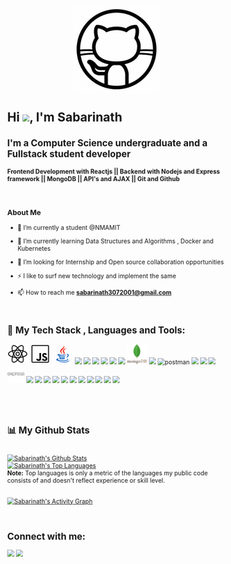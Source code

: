 <div ><img   style="margin-left: auto;
  margin-right: auto;
  display: block;" width="200px"  height="200px" src="assets\icons8-github.gif" /></div>

<h1 align="left">Hi <img src="https://raw.githubusercontent.com/MartinHeinz/MartinHeinz/master/wave.gif" width="30px">, I'm Sabarinath</h1>

## I'm a Computer Science undergraduate and a Fullstack student developer

#### Frontend Development with Reactjs || Backend with Nodejs and Express framework || MongoDB || API's and AJAX || Git and Github

<br/>

### About Me

- 🔭 I’m currently a student @NMAMIT

- 🌱 I’m currently learning Data Structures and Algorithms , Docker and Kubernetes

- 👯 I’m looking for Internship and Open source collaboration opportunities

- ⚡ I like to surf new technology and implement the same

- 📫 How to reach me **sabarinath3072001@gmail.com**



<br/>

## 🚀 My Tech Stack , Languages and Tools:

<p align="left"> 
    <img src="assets\icons8-react-native (1).gif" width="48"/> 
    <img src="assets\icons8-javascript.gif" width="48"/> 
    <img src="assets\icons8-java.gif" width="48"/> 
    <img src="https://img.icons8.com/color/48/000000/typescript.png"/>
    <img src="https://img.icons8.com/color/48/000000/html-5.png"/>
    <img src="https://img.icons8.com/color/48/000000/css3.png"/> 
    <img src="https://img.icons8.com/color/48/000000/bootstrap.png"/> 
    <img src="https://img.icons8.com/color/48/000000/python.png"/> 
    <img src="https://img.icons8.com/color/48/000000/nodejs.png"/>  
    <img src="https://raw.githubusercontent.com/devicons/devicon/master/icons/mongodb/mongodb-original-wordmark.svg" alt="mongodb" width="48" height="48"/> 
    <img src="https://img.icons8.com/color/48/000000/firebase.png"/>
    <img src="https://www.vectorlogo.zone/logos/getpostman/getpostman-icon.svg" alt="postman" width="45" height="45"/>
    <img src="https://img.icons8.com/color/48/000000/git.png"/> 
    <img src="https://img.icons8.com/ios-filled/48/000000/github.png"/>
    <img src="https://img.icons8.com/color/48/000000/redux.png"/>
    <img src="https://raw.githubusercontent.com/devicons/devicon/master/icons/express/express-original-wordmark.svg" alt="express" width="40" height="40"/>
    <img src="https://img.icons8.com/fluent/48/000000/docker.png"/>
    <img src="https://img.icons8.com/color/48/000000/kubernetes.png"/>
    <img src="https://img.icons8.com/nolan/50/json.png"/>
    <img src="https://img.icons8.com/ios-filled/50/4a90e2/c-plus-plus-logo.png"/>
    <img src="https://img.icons8.com/ios-filled/50/4a90e2/api-settings.png"/>
    <img src="https://img.icons8.com/color/48/000000/graphql.png"/>
    <img src="https://img.icons8.com/color/48/000000/apollo.png"/>
    <img src="https://img.icons8.com/color/48/000000/npm.png"/>
    <img src="https://img.icons8.com/color/48/000000/linux--v1.png"/>
    <img src="https://img.icons8.com/color/48/000000/mysql-logo.png"/>
    <img src="https://img.icons8.com/color/48/000000/redis.png"/>

</p>

<br/>

<p align="left">
    <a href="#">
        <img title="🔥 Get streak stats for your profile at git.io/streak-stats" alt="" src="https://github-readme-streak-stats.herokuapp.com/?user=sab30-webdev&theme=black-ice&hide_border=true&stroke=0000&background=060A0CD0"/>
    </a>
</p>

## 📊 My Github Stats

  <br/>
    <a href="#"><img alt="Sabarinath's Github Stats" src="https://github-readme-stats.vercel.app/api?username=sab30-webdev&show_icons=true&count_private=true&theme=react&hide_border=true&bg_color=0D1117" /></a>
    <br/>
  <a href="#"><img alt="Sabarinath's Top Languages" src="https://github-readme-stats.vercel.app/api/top-langs/?username=sab30-webdev&langs_count=8&count_private=true&layout=compact&theme=react&hide_border=true&bg_color=0D1117" /></a>
  <br/>
  <b>Note:</b> Top languages is only a metric of the languages my public code consists of and doesn't reflect experience or skill level.

<br/>
<br/>

<a href="#"><img alt="Sabarinath's Activity Graph" src="https://activity-graph.herokuapp.com/graph?username=sab30-webdev&bg_color=0D1117&color=5BCDEC&line=5BCDEC&point=FFFFFF&hide_border=true" /></a>

<br/>

## Connect with me:

<p align="left">
<a href = "https://www.linkedin.com/in/sabarinath3072001/"><img src="https://img.icons8.com/fluent/48/000000/linkedin.png"/></a>
<a href="mailto:sabarinath3072001@gmail.com"><img src="https://img.icons8.com/fluent/48/000000/gmail-new.png"/></a>
</p>
